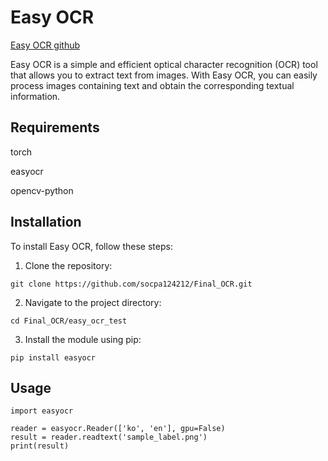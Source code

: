 # Easy OCR                                                             

[Easy OCR github](https://github.com/JaidedAI/EasyOCR)

Easy OCR is a simple and efficient optical character recognition (OCR) tool that allows you to extract text from images. With Easy OCR, you can easily process images containing text and obtain the corresponding textual information.


## Requirements

torch

easyocr

opencv-python


## Installation

To install Easy OCR, follow these steps:

1. Clone the repository:

```git clone https://github.com/socpa124212/Final_OCR.git```

2. Navigate to the project directory:

```cd Final_OCR/easy_ocr_test```

3. Install the module using pip:

```pip install easyocr```


## Usage
```
import easyocr

reader = easyocr.Reader(['ko', 'en'], gpu=False)
result = reader.readtext('sample_label.png')
print(result)
```
